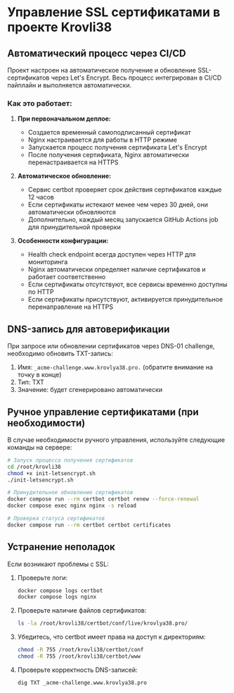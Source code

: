 # Управление SSL сертификатами в проекте Krovli38

## Автоматический процесс через CI/CD

Проект настроен на автоматическое получение и обновление SSL-сертификатов через Let's Encrypt. Весь процесс интегрирован в CI/CD пайплайн и выполняется автоматически.

### Как это работает:

1. **При первоначальном деплое:**
   - Создается временный самоподписанный сертификат
   - Nginx настраивается для работы в HTTP режиме
   - Запускается процесс получения сертификата Let's Encrypt
   - После получения сертификата, Nginx автоматически перенастраивается на HTTPS

2. **Автоматическое обновление:**
   - Сервис certbot проверяет срок действия сертификатов каждые 12 часов
   - Если сертификаты истекают менее чем через 30 дней, они автоматически обновляются
   - Дополнительно, каждый месяц запускается GitHub Actions job для принудительной проверки

3. **Особенности конфигурации:**
   - Health check endpoint всегда доступен через HTTP для мониторинга
   - Nginx автоматически определяет наличие сертификатов и работает соответственно
   - Если сертификаты отсутствуют, все сервисы временно доступны по HTTP
   - Если сертификаты присутствуют, активируется принудительное перенаправление на HTTPS

## DNS-запись для автоверификации

При запросе или обновлении сертификатов через DNS-01 challenge, необходимо обновить TXT-запись:

1. Имя: `_acme-challenge.www.krovlya38.pro.` (обратите внимание на точку в конце)
2. Тип: TXT
3. Значение: будет сгенерировано автоматически

## Ручное управление сертификатами (при необходимости)

В случае необходимости ручного управления, используйте следующие команды на сервере:

```bash
# Запуск процесса получения сертификатов
cd /root/krovli38
chmod +x init-letsencrypt.sh
./init-letsencrypt.sh

# Принудительное обновление сертификатов
docker compose run --rm certbot certbot renew --force-renewal
docker compose exec nginx nginx -s reload

# Проверка статуса сертификатов
docker compose run --rm certbot certbot certificates
```

## Устранение неполадок

Если возникают проблемы с SSL:

1. Проверьте логи:
   ```bash
   docker compose logs certbot
   docker compose logs nginx
   ```

2. Проверьте наличие файлов сертификатов:
   ```bash
   ls -la /root/krovli38/certbot/conf/live/krovlya38.pro/
   ```

3. Убедитесь, что certbot имеет права на доступ к директориям:
   ```bash
   chmod -R 755 /root/krovli38/certbot/conf
   chmod -R 755 /root/krovli38/certbot/www
   ```

4. Проверьте корректность DNS-записей:
   ```bash
   dig TXT _acme-challenge.www.krovlya38.pro
   ``` 